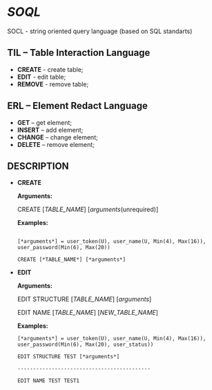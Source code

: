 # *SOQL*
SOCL - string oriented query language (based on SQL standarts)

## TIL – Table Interaction Language
* **CREATE** - create table;
* **EDIT** - edit table;
* **REMOVE** - remove table;
## ERL – Element Redact Language
* **GET** – get element;
* **INSERT** – add element;
* **CHANGE** – change element;
* **DELETE** – remove element;

## DESCRIPTION
* **CREATE** 

  **Arguments:**
  
    CREATE [*TABLE_NAME*] [*arguments*(unrequired)]
  
  **Examples:**
  
    ```[*TABLE_NAME*] = TEST
  
    [*arguments*] = user_token(U), user_name(U, Min(4), Max(16)), user_password(Min(6), Max(20))
  
    CREATE [*TABLE_NAME*] [*arguments*]
    ```
    
* **EDIT**

  **Arguments:**
  
    EDIT STRUCTURE [*TABLE_NAME*] [*arguments*]
  
    EDIT NAME [*TABLE_NAME*] [*NEW_TABLE_NAME*]
  
  **Examples:**
    ```
    [*arguments*] = user_token(U), user_name(U, Min(4), Max(16)), user_password(Min(6), Max(20), user_status))
    
    EDIT STRUCTURE TEST [*arguments*]
    
    -------------------------------------------
    
    EDIT NAME TEST TEST1
    ```

